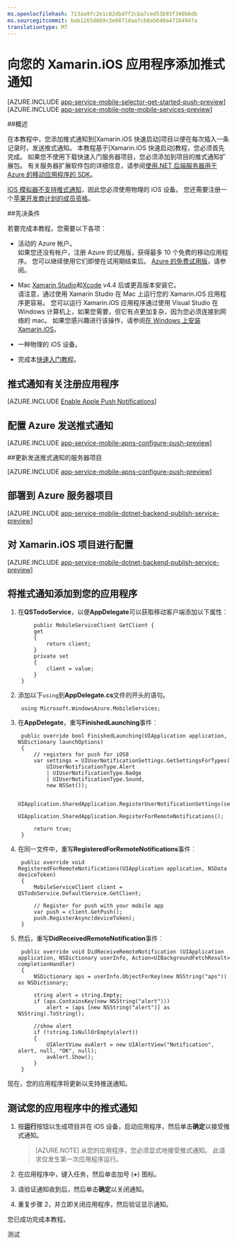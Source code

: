 ```yaml
---
ms.openlocfilehash: 713aa9fc2e1c82dbdff2cba7ced53b93f348b6db
ms.sourcegitcommit: bab1265d669c3e6871daa7cb8a5640a47104947a
translationtype: MT
---
```

<properties 
    pageTitle="将推式通知添加到您的 Xamarin.iOS 应用程序与 Azure 应用程序服务" 
    description="了解如何使用 Azure 应用程序服务于 Xamarin.iOS 应用程序发送推式通知" 
    services="app-service\mobile" 
    documentationCenter="xamarin" 
    authors="wesmc7777"
    manager="dwrede" 
    editor=""/>

<tags 
    ms.service="app-service-mobile" 
    ms.workload="mobile" 
    ms.tgt_pltfrm="mobile-xamarin-ios" 
    ms.devlang="dotnet" 
    ms.topic="article"
    ms.date="08/22/2015" 
    ms.author="yuaxu"/>

# 向您的 Xamarin.iOS 应用程序添加推式通知

[AZURE.INCLUDE [app-service-mobile-selector-get-started-push-preview](../../includes/app-service-mobile-selector-get-started-push-preview.md)]
&nbsp;  
[AZURE.INCLUDE [app-service-mobile-note-mobile-services-preview](../../includes/app-service-mobile-note-mobile-services-preview.md)]

##概述

在本教程中，您添加推式通知到[Xamarin.iOS 快速启动]项目以便在每次插入一条记录时，发送推式通知。 本教程基于[Xamarin.iOS 快速启动]教程，您必须首先完成。 如果您不使用下载快速入门服务器项目，您必须添加到项目的推式通知扩展包。 有关服务器扩展软件包的详细信息，请参阅[使用.NET 后端服务器用于 Azure 的移动应用程序的 SDK](app-service-mobile-dotnet-backend-how-to-use-server-sdk.md)。 

[IOS 模拟器不支持推式通知](https://developer.apple.com/library/ios/documentation/IDEs/Conceptual/iOS_Simulator_Guide/TestingontheiOSSimulator.html)，因此您必须使用物理的 iOS 设备。 您还需要注册一个[苹果开发商计划的成员资格](https://developer.apple.com/programs/ios/)。

##先决条件

若要完成本教程，您需要以下各项︰

* 活动的 Azure 帐户。  
如果您还没有帐户，注册 Azure 的试用版，获得最多 10 个免费的移动应用程序。 您可以继续使用它们即使在试用期结束后。 [Azure 的免费试用版](http://azure.microsoft.com/pricing/free-trial/)，请参阅。

* Mac [Xamarin Studio]和[Xcode] v4.4 后或更高版本安装它。  
请注意，通过使用 Xamarin Studio 在 Mac 上运行您的 Xamarin.iOS 应用程序更容易。 您可以运行 Xamarin.iOS 应用程序通过使用 Visual Studio 在 Windows 计算机上，如果您需要，但它有点更加复杂，因为您必须连接到网络的 mac。 如果您感兴趣进行该操作，请参阅[在 Windows 上安装 Xamarin.iOS]。

* 一种物理的 iOS 设备。

* 完成本[快速入门教程](../app-service-mobile-dotnet-backend-xamarin-ios-get-started-preview.md)。

## <a id="register"></a>推式通知有关注册应用程序

[AZURE.INCLUDE [Enable Apple Push Notifications](../../includes/enable-apple-push-notifications.md)]

## 配置 Azure 发送推式通知

[AZURE.INCLUDE [app-service-mobile-apns-configure-push-preview](../../includes/app-service-mobile-apns-configure-push-preview.md)]

##<a id="update-server"></a>更新发送推式通知的服务器项目

[AZURE.INCLUDE [app-service-mobile-apns-configure-push-preview](../../includes/app-service-mobile-dotnet-backend-configure-push-apns.md)]

## <a name="publish-the-service"></a>部署到 Azure 服务器项目

[AZURE.INCLUDE [app-service-mobile-dotnet-backend-publish-service-preview](../../includes/app-service-mobile-dotnet-backend-publish-service-preview.md)]

## <a name="configure-app"></a>对 Xamarin.iOS 项目进行配置

[AZURE.INCLUDE [app-service-mobile-dotnet-backend-publish-service-preview](../../includes/app-service-mobile-xamarin-ios-configure-project.md)]

## <a name="add-push"></a>将推式通知添加到您的应用程序

1. 在**QSTodoService**，以便**AppDelegate**可以获取移动客户端添加以下属性︰
        
            public MobileServiceClient GetClient {
            get
            {
                return client;
            }
            private set
            {
                client = value;
            }
        }

1. 添加以下`using`到**AppDelegate.cs**文件的开头的语句。

        using Microsoft.WindowsAzure.MobileServices;

2. 在**AppDelegate**，重写**FinishedLaunching**事件︰ 

        public override bool FinishedLaunching(UIApplication application, NSDictionary launchOptions)
        {
            // registers for push for iOS8
            var settings = UIUserNotificationSettings.GetSettingsForTypes(
                UIUserNotificationType.Alert 
                | UIUserNotificationType.Badge 
                | UIUserNotificationType.Sound, 
                new NSSet());

            UIApplication.SharedApplication.RegisterUserNotificationSettings(settings); 
            UIApplication.SharedApplication.RegisterForRemoteNotifications();

            return true;
        }

3. 在同一文件中，重写**RegisteredForRemoteNotifications**事件︰

        public override void RegisteredForRemoteNotifications(UIApplication application, NSData deviceToken)
        {
            MobileServiceClient client = QSTodoService.DefaultService.GetClient;

            // Register for push with your mobile app
            var push = client.GetPush();
            push.RegisterAsync(deviceToken);
        }

4. 然后，重写**DidReceivedRemoteNotification**事件︰

        public override void DidReceiveRemoteNotification (UIApplication application, NSDictionary userInfo, Action<UIBackgroundFetchResult> completionHandler)
        {
            NSDictionary aps = userInfo.ObjectForKey(new NSString("aps")) as NSDictionary;

            string alert = string.Empty;
            if (aps.ContainsKey(new NSString("alert")))
                alert = (aps [new NSString("alert")] as NSString).ToString();

            //show alert
            if (!string.IsNullOrEmpty(alert))
            {
                UIAlertView avAlert = new UIAlertView("Notification", alert, null, "OK", null);
                avAlert.Show();
            }
        }

现在，您的应用程序将更新以支持推送通知。

## <a name="test"></a>测试您的应用程序中的推式通知

1. 按**运行**按钮以生成项目并在 iOS 设备，启动应用程序，然后单击**确定**以接受推式通知。
    
    > [AZURE.NOTE] 从您的应用程序，您必须显式地接受推式通知。 此请求仅发生第一次应用程序运行。

2. 在应用程序中，键入任务，然后单击加号 (**+**) 图标。

3. 请验证通知收到后，然后单击**确定**以关闭通知。

4. 重复步骤 2，并立即关闭应用程序，然后验证显示通知。

您已成功完成本教程。

<!-- Images. -->

[24]: ./media/mobile-services-ios-get-started-push/mobile-services-quickstart-push2-ios.png
[Xamarin.iOS 快速入门]: app-service-mobile-dotnet-backend-xamarin-ios-get-started-preview.md

[5]: ./media/app-service-mobile-dotnet-backend-xamarin-ios-get-started-push-preview/mobile-services-ios-push-step5.png
[6]: ./media/app-service-mobile-dotnet-backend-xamarin-ios-get-started-push-preview/mobile-services-ios-push-step6.png
[7]: ./media/app-service-mobile-dotnet-backend-xamarin-ios-get-started-push-preview/mobile-services-ios-push-step7.png

[9]: ./media/app-service-mobile-dotnet-backend-xamarin-ios-get-started-push-preview/mobile-services-ios-push-step9.png
[10]: ./media/app-service-mobile-dotnet-backend-xamarin-ios-get-started-push-preview/mobile-services-ios-push-step10.png

[17]: ./media/partner-xamarin-mobile-services-ios-get-started-push/mobile-services-ios-push-step17.png
[18]: ./media/partner-xamarin-mobile-services-ios-get-started-push/mobile-services-selection.png
[19]: ./media/partner-xamarin-mobile-services-ios-get-started-push/mobile-push-tab-ios.png
[20]: ./media/partner-xamarin-mobile-services-ios-get-started-push/mobile-push-tab-ios-upload.png
[21]: ./media/partner-xamarin-mobile-services-ios-get-started-push/mobile-portal-data-tables.png
[22]: ./media/partner-xamarin-mobile-services-ios-get-started-push/mobile-insert-script-push2.png
[23]: ./media/partner-xamarin-mobile-services-ios-get-started-push/mobile-quickstart-push1-ios.png
[25]: ./media/partner-xamarin-mobile-services-ios-get-started-push/mobile-quickstart-push3-ios.png
[26]: ./media/partner-xamarin-mobile-services-ios-get-started-push/mobile-quickstart-push4-ios.png
[28]: ./media/partner-xamarin-mobile-services-ios-get-started-push/mobile-services-ios-push-step18.png

[101]: ./media/partner-xamarin-mobile-services-ios-get-started-push/mobile-services-ios-push-01.png
[102]: ./media/app-service-mobile-dotnet-backend-xamarin-ios-get-started-push-preview/mobile-services-ios-push-02.png
[103]: ./media/app-service-mobile-dotnet-backend-xamarin-ios-get-started-push-preview/mobile-services-ios-push-03.png
[104]: ./media/app-service-mobile-dotnet-backend-xamarin-ios-get-started-push-preview/mobile-services-ios-push-04.png
[105]: ./media/app-service-mobile-dotnet-backend-xamarin-ios-get-started-push-preview/mobile-services-ios-push-05.png
[106]: ./media/app-service-mobile-dotnet-backend-xamarin-ios-get-started-push-preview/mobile-services-ios-push-06.png
[107]: ./media/app-service-mobile-dotnet-backend-xamarin-ios-get-started-push-preview/mobile-services-ios-push-07.png
[108]: ./media/app-service-mobile-dotnet-backend-xamarin-ios-get-started-push-preview/mobile-services-ios-push-08.png

[110]: ./media/app-service-mobile-dotnet-backend-xamarin-ios-get-started-push-preview/mobile-services-ios-push-10.png
[111]: ./media/app-service-mobile-dotnet-backend-xamarin-ios-get-started-push-preview/mobile-services-ios-push-11.png
[112]: ./media/app-service-mobile-dotnet-backend-xamarin-ios-get-started-push-preview/mobile-services-ios-push-12.png
[113]: ./media/app-service-mobile-dotnet-backend-xamarin-ios-get-started-push-preview/mobile-services-ios-push-13.png
[114]: ./media/app-service-mobile-dotnet-backend-xamarin-ios-get-started-push-preview/mobile-services-ios-push-14.png
[115]: ./media/app-service-mobile-dotnet-backend-xamarin-ios-get-started-push-preview/mobile-services-ios-push-15.png
[116]: ./media/app-service-mobile-dotnet-backend-xamarin-ios-get-started-push-preview/mobile-services-ios-push-16.png
[117]: ./media/app-service-mobile-dotnet-backend-xamarin-ios-get-started-push-preview/mobile-services-ios-push-17.png

[120]:./media/app-service-mobile-dotnet-backend-xamarin-ios-get-started-push-preview/mobile-services-ios-push-20.png
[121]:./media/app-service-mobile-dotnet-backend-xamarin-ios-get-started-push-preview/mobile-services-ios-push-21.png
[122]:./media/app-service-mobile-dotnet-backend-xamarin-ios-get-started-push-preview/mobile-services-ios-push-22.png
[123]:./media/app-service-mobile-dotnet-backend-xamarin-ios-get-started-push-preview/mobile-services-ios-push-23.png
[124]:./media/app-service-mobile-dotnet-backend-xamarin-ios-get-started-push-preview/mobile-services-ios-push-24.png

[Xamarin Studio]: http://xamarin.com/platform
[安装 Xcode]: https://go.microsoft.com/fwLink/p/?LinkID=266532
[Xcode]: https://go.microsoft.com/fwLink/?LinkID=266532
[iOS 资源调配门户]: http://go.microsoft.com/fwlink/p/?LinkId=272456
[移动服务 iOS SDK]: https://go.microsoft.com/fwLink/p/?LinkID=266533
[苹果推送通知服务]: http://go.microsoft.com/fwlink/p/?LinkId=272584
[开始使用移动服务]: /en-us/develop/mobile/tutorials/get-started-xamarin-ios
[有关数据入门]: /en-us/develop/mobile/tutorials/get-started-with-data-xamarin-ios
[开始使用身份验证]: /en-us/develop/mobile/tutorials/get-started-with-users-xamarin-ios
[开始使用推式通知]: /en-us/develop/mobile/tutorials/get-started-with-push-xamarin-ios
[推式通知给应用程序用户]: /en-us/develop/mobile/tutorials/push-notifications-to-users-ios
[授权用户使用的脚本]: /en-us/develop/mobile/tutorials/authorize-users-in-scripts-xamarin-ios
[Xamarin 设备置备]: http://developer.xamarin.com/guides/ios/getting_started/installation/device_provisioning/
[在 Windows 上安装 Xamarin.iOS]: http://developer.xamarin.com/guides/ios/getting_started/installation/windows/


[Azure 的管理门户]: https://manage.windowsazure.com/
[apns 对象]: http://go.microsoft.com/fwlink/p/?LinkId=272333
[Azure 的移动服务组件]: http://components.xamarin.com/view/azure-mobile-services/
[已完成的示例项目]: http://go.microsoft.com/fwlink/p/?LinkId=331303

 
测试
